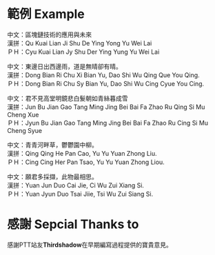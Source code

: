 # 範例 Example
  
中文：區塊鏈技術的應用與未來  
漢拼：Qu Kuai Lian Ji Shu De Ying Yong Yu Wei Lai  
ＰＨ：Cyu Kuai Lian Jy Shu Der Ying Yung Yu Wei Lai  
  
中文：東邊日出西邊雨，道是無晴卻有晴。  
漢拼：Dong Bian Ri Chu Xi Bian Yu, Dao Shi Wu Qing Que You Qing.  
ＰＨ：Dong Bian Ri Chu Sy Bian Yu, Dao Shi Wu Cing Cyue You Cing.  
 
中文：君不見高堂明鏡悲白髮朝如青絲暮成雪  
漢拼：Jun Bu Jian Gao Tang Ming Jing Bei Bai Fa Zhao Ru Qing Si Mu Cheng Xue   
ＰＨ：Jyun Bu Jian Gao Tang Ming Jing Bei Bai Fa Zhao Ru Cing Si Mu Cheng Syue

中文：青青河畔草，鬱鬱園中柳。  
漢拼：Qing Qing He Pan Cao, Yu Yu Yuan Zhong Liu.  
ＰＨ：Cing Cing Her Pan Tsao, Yu Yu Yuan Zhong Liou.  
  
中文：願君多採擷，此物最相思。  
漢拼：Yuan Jun Duo Cai Jie, Ci Wu Zui Xiang Si.  
ＰＨ：Yuan Jyun Duo Tsai Jiie, Tsi Wu Zui Siang Si.

# 感謝 Sepcial Thanks to
感謝PTT站友**Thirdshadow**在早期編寫過程提供的寶貴意見。
